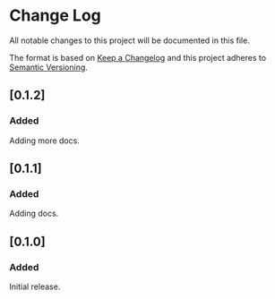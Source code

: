 # Change Log

All notable changes to this project will be documented in this file.

The format is based on [Keep a Changelog](http://keepachangelog.com/)
and this project adheres to [Semantic Versioning](http://semver.org/).

## [0.1.2]
### Added
Adding more docs.

## [0.1.1]
### Added
Adding docs.

## [0.1.0]
### Added
Initial release.
